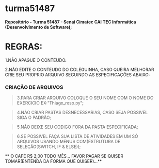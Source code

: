 # turma51487
**Repositório - Turma 51487 - Senai Cimatec CAI TEC Informática (Desenvolvimento de Software);**

# REGRAS:
1.NÃO APAGUE O CONTEUDO.

2.NÃO EDITE O CONTEUDO DO COLEGUINHA, CASO QUEIRA MELHORAR CRIE SEU PROPRIO ARQUIVO SEGUINDO AS ESPECIFICAÇÕES ABAIXO:

### CRIAÇÃO DE ARQUIVOS
> 3.PARA CRIAR ARQUIVO COLOQUE O SEU NOME COM O NOME DO EXERCICIO EX:"Thiago_resp.py";

> 4.NÃO CRIAR PASTAS DESNECESSARIAS, CASO SEJA POSSIVEL SIGA O PADRÃO;

> 5.NÃO DEIXE SEU CODIGO FORA DA PASTA ESPECIFICADA;

> 6.SE POSSIVEL FAÇA SUA LISTA DE ATIVIDADES EM UM SÓ ARQUIVOS USANDO MENUS COM(ESTRUTURA DE SELEÇÃO(SWITCH, IF & ELSE));



** O CAFÉ R$ 2,00 TODO MÊS... FAVOR PAGAR SE QUISER TOMAR(ENTENDA DA FORMA QUE QUISER)...**


